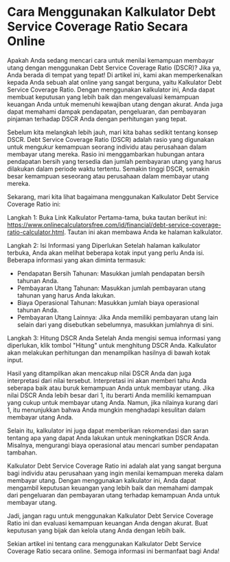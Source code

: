 Cara Menggunakan Kalkulator Debt Service Coverage Ratio Secara Online
=====================================================================

Apakah Anda sedang mencari cara untuk menilai kemampuan membayar utang dengan menggunakan Debt Service Coverage Ratio (DSCR)? Jika ya, Anda berada di tempat yang tepat! Di artikel ini, kami akan memperkenalkan kepada Anda sebuah alat online yang sangat berguna, yaitu Kalkulator Debt Service Coverage Ratio. Dengan menggunakan kalkulator ini, Anda dapat membuat keputusan yang lebih baik dan mengevaluasi kemampuan keuangan Anda untuk memenuhi kewajiban utang dengan akurat. Anda juga dapat memahami dampak pendapatan, pengeluaran, dan pembayaran pinjaman terhadap DSCR Anda dengan perhitungan yang tepat.

Sebelum kita melangkah lebih jauh, mari kita bahas sedikit tentang konsep DSCR. Debt Service Coverage Ratio (DSCR) adalah rasio yang digunakan untuk mengukur kemampuan seorang individu atau perusahaan dalam membayar utang mereka. Rasio ini menggambarkan hubungan antara pendapatan bersih yang tersedia dan jumlah pembayaran utang yang harus dilakukan dalam periode waktu tertentu. Semakin tinggi DSCR, semakin besar kemampuan seseorang atau perusahaan dalam membayar utang mereka.

Sekarang, mari kita lihat bagaimana menggunakan Kalkulator Debt Service Coverage Ratio ini:

Langkah 1: Buka Link Kalkulator Pertama-tama, buka tautan berikut ini: <https://www.onlinecalculatorsfree.com/id/financial/debt-service-coverage-ratio-calculator.html>. Tautan ini akan membawa Anda ke halaman kalkulator.

Langkah 2: Isi Informasi yang Diperlukan Setelah halaman kalkulator terbuka, Anda akan melihat beberapa kotak input yang perlu Anda isi. Beberapa informasi yang akan diminta termasuk:

- Pendapatan Bersih Tahunan: Masukkan jumlah pendapatan bersih tahunan Anda.
- Pembayaran Utang Tahunan: Masukkan jumlah pembayaran utang tahunan yang harus Anda lakukan.
- Biaya Operasional Tahunan: Masukkan jumlah biaya operasional tahunan Anda.
- Pembayaran Utang Lainnya: Jika Anda memiliki pembayaran utang lain selain dari yang disebutkan sebelumnya, masukkan jumlahnya di sini.

Langkah 3: Hitung DSCR Anda Setelah Anda mengisi semua informasi yang diperlukan, klik tombol "Hitung" untuk menghitung DSCR Anda. Kalkulator akan melakukan perhitungan dan menampilkan hasilnya di bawah kotak input.

Hasil yang ditampilkan akan mencakup nilai DSCR Anda dan juga interpretasi dari nilai tersebut. Interpretasi ini akan memberi tahu Anda seberapa baik atau buruk kemampuan Anda untuk membayar utang. Jika nilai DSCR Anda lebih besar dari 1, itu berarti Anda memiliki kemampuan yang cukup untuk membayar utang Anda. Namun, jika nilainya kurang dari 1, itu menunjukkan bahwa Anda mungkin menghadapi kesulitan dalam membayar utang Anda.

Selain itu, kalkulator ini juga dapat memberikan rekomendasi dan saran tentang apa yang dapat Anda lakukan untuk meningkatkan DSCR Anda. Misalnya, mengurangi biaya operasional atau mencari sumber pendapatan tambahan.

Kalkulator Debt Service Coverage Ratio ini adalah alat yang sangat berguna bagi individu atau perusahaan yang ingin menilai kemampuan mereka dalam membayar utang. Dengan menggunakan kalkulator ini, Anda dapat mengambil keputusan keuangan yang lebih baik dan memahami dampak dari pengeluaran dan pembayaran utang terhadap kemampuan Anda untuk membayar utang.

Jadi, jangan ragu untuk menggunakan Kalkulator Debt Service Coverage Ratio ini dan evaluasi kemampuan keuangan Anda dengan akurat. Buat keputusan yang bijak dan kelola utang Anda dengan lebih baik.

Sekian artikel ini tentang cara menggunakan Kalkulator Debt Service Coverage Ratio secara online. Semoga informasi ini bermanfaat bagi Anda!